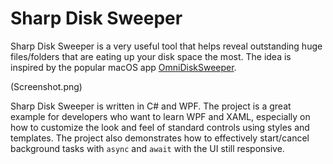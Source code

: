 # Sharp Disk Sweeper

Sharp Disk Sweeper is a very useful tool that helps reveal outstanding huge files/folders that are eating up your disk space the most. The idea is inspired by the popular macOS app [OmniDiskSweeper](https://www.omnigroup.com/more/).

(Screenshot.png)

Sharp Disk Sweeper is written in C# and WPF. The project is a great example for developers who want to learn WPF and XAML, especially on how to customize the look and feel of standard controls using styles and templates. The project also demonstrates how to effectively start/cancel background tasks with `async` and `await` with the UI still responsive.

